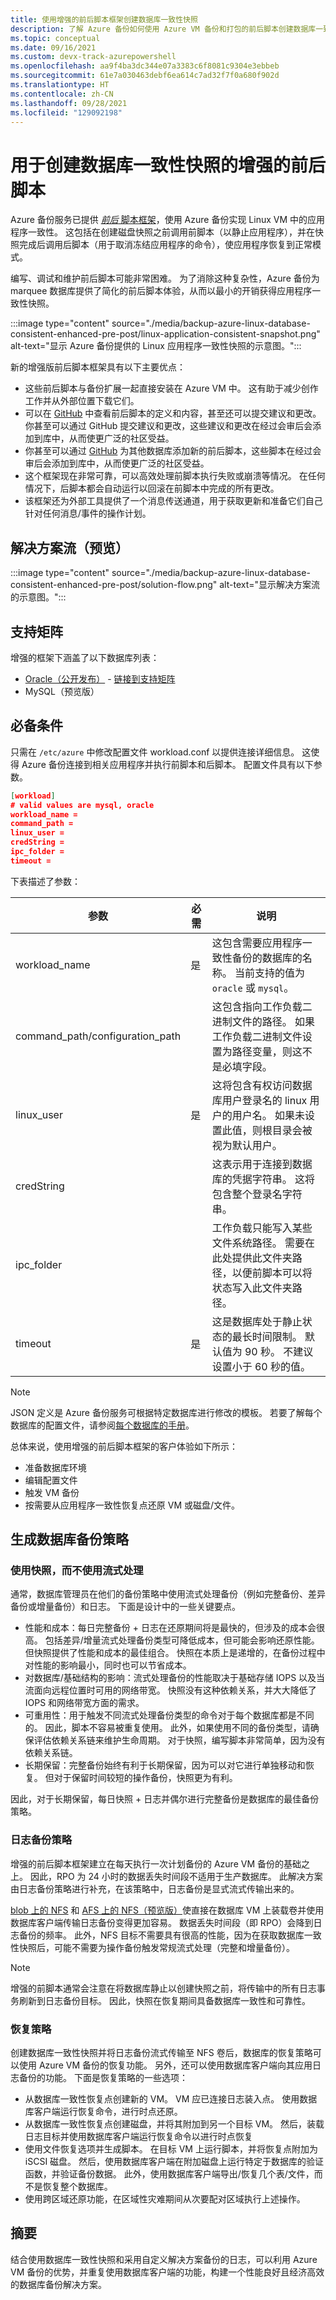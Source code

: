 ```yaml
---
title: 使用增强的前后脚本框架创建数据库一致性快照
description: 了解 Azure 备份如何使用 Azure VM 备份和打包的前后脚本创建数据库一致性快照
ms.topic: conceptual
ms.date: 09/16/2021
ms.custom: devx-track-azurepowershell
ms.openlocfilehash: aa9f4ba3dc344e07a3383c6f8081c9304e3ebbeb
ms.sourcegitcommit: 61e7a030463debf6ea614c7ad32f7f0a680f902d
ms.translationtype: HT
ms.contentlocale: zh-CN
ms.lasthandoff: 09/28/2021
ms.locfileid: "129092198"
---
```

# <a name="enhanced-pre-post-scripts-for-database-consistent-snapshot"></a>用于创建数据库一致性快照的增强的前后脚本

Azure 备份服务已提供 [_前后_ 脚本框架](./backup-azure-linux-app-consistent.md)，使用 Azure 备份实现 Linux VM 中的应用程序一致性。 这包括在创建磁盘快照之前调用前脚本（以静止应用程序），并在快照完成后调用后脚本（用于取消冻结应用程序的命令），使应用程序恢复到正常模式。

编写、调试和维护前后脚本可能非常困难。 为了消除这种复杂性，Azure 备份为 marquee 数据库提供了简化的前后脚本体验，从而以最小的开销获得应用程序一致性快照。

:::image type="content" source="./media/backup-azure-linux-database-consistent-enhanced-pre-post/linux-application-consistent-snapshot.png" alt-text="显示 Azure 备份提供的 Linux 应用程序一致性快照的示意图。":::

新的增强版前后脚本框架具有以下主要优点：

- 这些前后脚本与备份扩展一起直接安装在 Azure VM 中。 这有助于减少创作工作并从外部位置下载它们。
- 可以在 [GitHub](https://github.com/Azure/azure-linux-extensions/tree/master/VMBackup/main/workloadPatch/DefaultScripts) 中查看前后脚本的定义和内容，甚至还可以提交建议和更改。 你甚至可以通过 GitHub 提交建议和更改，这些建议和更改在经过会审后会添加到库中，从而使更广泛的社区受益。
- 你甚至可以通过 [GitHub](https://github.com/Azure/azure-linux-extensions/tree/master/VMBackup/main/workloadPatch/DefaultScripts) 为其他数据库添加新的前后脚本，这些脚本在经过会审后会添加到库中，从而使更广泛的社区受益。
- 这个框架现在非常可靠，可以高效处理前脚本执行失败或崩溃等情况。 在任何情况下，后脚本都会自动运行以回滚在前脚本中完成的所有更改。
- 该框架还为外部工具提供了一个消息传送通道，用于获取更新和准备它们自己针对任何消息/事件的操作计划。

## <a name="solution-flow-preview"></a>解决方案流（预览）

:::image type="content" source="./media/backup-azure-linux-database-consistent-enhanced-pre-post/solution-flow.png" alt-text="显示解决方案流的示意图。":::

## <a name="support-matrix"></a>支持矩阵

增强的框架下涵盖了以下数据库列表：

- [Oracle（公开发布）](../virtual-machines/workloads/oracle/oracle-database-backup-azure-backup.md) - [链接到支持矩阵](backup-support-matrix-iaas.md#support-matrix-for-managed-pre-post-scripts-for-linux-databases)
- MySQL（预览版）

## <a name="prerequisites"></a>必备条件

只需在 `/etc/azure` 中修改配置文件 workload.conf 以提供连接详细信息。 这使得 Azure 备份连接到相关应用程序并执行前脚本和后脚本。 配置文件具有以下参数。

```json
[workload]
# valid values are mysql, oracle
workload_name =
command_path = 
linux_user =
credString = 
ipc_folder = 
timeout =
```

下表描述了参数：

|参数  |必需  |说明  |
|---------|---------|---------|
|workload_name     |   是      |     这包含需要应用程序一致性备份的数据库的名称。 当前支持的值为 `oracle` 或 `mysql`。    |
|command_path/configuration_path     |         |   这包含指向工作负载二进制文件的路径。 如果工作负载二进制文件设置为路径变量，则这不是必填字段。      |
|linux_user     |    是     |   这将包含有权访问数据库用户登录名的 linux 用户的用户名。 如果未设置此值，则根目录会被视为默认用户。      |
|credString     |         |     这表示用于连接到数据库的凭据字符串。 这将包含整个登录名字符串。    |
|ipc_folder     |         |   工作负载只能写入某些文件系统路径。 需要在此处提供此文件夹路径，以便前脚本可以将状态写入此文件夹路径。      |
|timeout     |    是     |     这是数据库处于静止状态的最长时间限制。 默认值为 90 秒。 不建议设置小于 60 秒的值。    |

> [!NOTE]
> JSON 定义是 Azure 备份服务可根据特定数据库进行修改的模板。 若要了解每个数据库的配置文件，请参阅[每个数据库的手册](#support-matrix)。

总体来说，使用增强的前后脚本框架的客户体验如下所示：

- 准备数据库环境
- 编辑配置文件
- 触发 VM 备份
- 按需要从应用程序一致性恢复点还原 VM 或磁盘/文件。

## <a name="build-a-database-backup-strategy"></a>生成数据库备份策略

### <a name="using-snapshots-instead-of-streaming"></a>使用快照，而不使用流式处理

通常，数据库管理员在他们的备份策略中使用流式处理备份（例如完整备份、差异备份或增量备份）和日志。 下面是设计中的一些关键要点。

- 性能和成本：每日完整备份 + 日志在还原期间将是最快的，但涉及的成本会很高。 包括差异/增量流式处理备份类型可降低成本，但可能会影响还原性能。 但快照提供了性能和成本的最佳组合。  快照在本质上是递增的，在备份过程中对性能的影响最小，同时也可以节省成本。
- 对数据库/基础结构的影响：流式处理备份的性能取决于基础存储 IOPS 以及当流面向远程位置时可用的网络带宽。 快照没有这种依赖关系，并大大降低了 IOPS 和网络带宽方面的需求。
- 可重用性：用于触发不同流式处理备份类型的命令对于每个数据库都是不同的。 因此，脚本不容易被重复使用。 此外，如果使用不同的备份类型，请确保评估依赖关系链来维护生命周期。 对于快照，编写脚本非常简单，因为没有依赖关系链。
- 长期保留：完整备份始终有利于长期保留，因为可以对它进行单独移动和恢复。 但对于保留时间较短的操作备份，快照更为有利。

因此，对于长期保留，每日快照 + 日志并偶尔进行完整备份是数据库的最佳备份策略。

### <a name="log-backup-strategy"></a>日志备份策略

增强的前后脚本框架建立在每天执行一次计划备份的 Azure VM 备份的基础之上。 因此，RPO 为 24 小时的数据丢失时间段不适用于生产数据库。 此解决方案由日志备份策略进行补充，在该策略中，日志备份是显式流式传输出来的。

[blob 上的 NFS](../storage/blobs/network-file-system-protocol-support.md) 和 [AFS 上的 NFS（预览版）](../storage/files/files-nfs-protocol.md)使直接在数据库 VM 上装载卷并使用数据库客户端传输日志备份变得更加容易。 数据丢失时间段（即 RPO）会降到日志备份的频率。 此外，NFS 目标不需要具有很高的性能，因为在获取数据库一致性快照后，可能不需要为操作备份触发常规流式处理（完整和增量备份）。

>[!NOTE]
>增强的前脚本通常会注意在将数据库静止以创建快照之前，将传输中的所有日志事务刷新到日志备份目标。 因此，快照在恢复期间具备数据库一致性和可靠性。

### <a name="recovery-strategy"></a>恢复策略

创建数据库一致性快照并将日志备份流式传输至 NFS 卷后，数据库的恢复策略可以使用 Azure VM 备份的恢复功能。 另外，还可以使用数据库客户端向其应用日志备份的功能。 下面是恢复策略的一些选项：

- 从数据库一致性恢复点创建新的 VM。 VM 应已连接日志装入点。 使用数据库客户端运行恢复命令，进行时点还原。
- 从数据库一致性恢复点创建磁盘，并将其附加到另一个目标 VM。 然后，装载日志目标并使用数据库客户端运行恢复命令以进行时点恢复
- 使用文件恢复选项并生成脚本。 在目标 VM 上运行脚本，并将恢复点附加为 iSCSI 磁盘。 然后，使用数据库客户端在附加磁盘上运行特定于数据库的验证函数，并验证备份数据。 此外，使用数据库客户端导出/恢复几个表/文件，而不是恢复整个数据库。
- 使用跨区域还原功能，在区域性灾难期间从次要配对区域执行上述操作。

## <a name="summary"></a>摘要

结合使用数据库一致性快照和采用自定义解决方案备份的日志，可以利用 Azure VM 备份的优势，并重复使用数据库客户端的功能，构建一个性能良好且经济高效的数据库备份解决方案。
